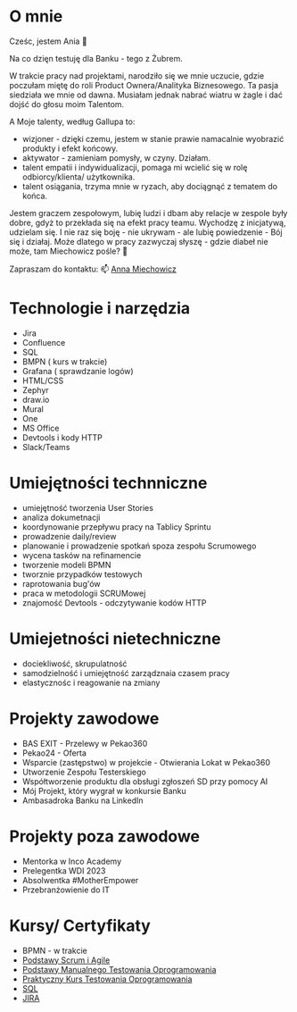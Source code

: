 # O mnie

Cześc, jestem Ania 👋

Na co dzięn testuję dla Banku - tego z Żubrem. 

W trakcie pracy nad projektami, narodziło się we mnie uczucie, gdzie poczułam miętę do roli Product Ownera/Analityka Biznesowego. 
Ta pasja siedziała we mnie od dawna. Musiałam jednak nabrać wiatru w żagle i dać dojść do głosu moim Talentom. 

A Moje talenty, według Gallupa to: 
* wizjoner - dzięki czemu, jestem w stanie prawie namacalnie wyobrazić produkty i efekt końcowy.
* aktywator - zamieniam pomysły, w czyny. Działam.
* talent empatii i indywidualizacji, pomaga mi wcielić się w rolę odbiorcy/klienta/ użytkownika.
* talent osiągania, trzyma mnie w ryzach, aby dociągnąć z tematem do końca. 

Jestem graczem zespołowym, lubię ludzi i dbam aby relacje w zespole były dobre, gdyż to przekłada się na efekt pracy teamu. 
Wychodzę z inicjatywą,  udzielam się. I nie raz się boję - nie ukrywam - ale lubię powiedzenie - Bój się i działaj. Może dlatego w pracy zazwyczaj słyszę - gdzie diabeł nie może, tam Miechowicz pośle? 🙂

Zapraszam do kontaktu:
📫 [Anna Miechowicz](https://www.linkedin.com/in/anna-miechowicz/)

# Technologie i narzędzia
* Jira
* Confluence
* SQL
* BMPN ( kurs w trakcie)
* Grafana ( sprawdzanie logów)
* HTML/CSS
* Zephyr
* draw.io
* Mural
* One
* MS Office
* Devtools i kody HTTP
* Slack/Teams

# Umiejętności technniczne
* umiejętność tworzenia User Stories
* analiza dokumetnacji 
* koordynowanie przepływu pracy na Tablicy Sprintu
* prowadzenie daily/review
* planowanie i prowadzenie spotkań spoza zespołu Scrumowego
* wycena tasków na refinamencie
* tworzenie modeli BPMN
* tworznie przypadków testowych
* raprotowania bug'ów
* praca w metodologii SCRUMowej
* znajomość Devtools - odczytywanie kodów HTTP

# Umiejetności nietechniczne
* dociekliwość, skrupulatność
* samodzielność i umiejętność zarządznaia czasem pracy
* elastycznośc i reagowanie na zmiany

# Projekty zawodowe
* BAS EXIT - Przelewy w Pekao360
* Pekao24 - Oferta
* Wsparcie (zastępstwo) w projekcie - Otwierania Lokat w Pekao360
* Utworzenie Zespołu Testerskiego
* Współtworzenie produktu dla obsługi zgłoszeń SD przy pomocy AI
* Mój Projekt, który wygrał w konkursie Banku 
* Ambasadroka Banku na LinkedIn

# Projekty poza zawodowe
* Mentorka w Inco Academy
* Prelegentka WDI 2023
* Absolwentka #MotherEmpower
* Przebranżowienie do IT
  
# Kursy/ Certyfikaty 
* BPMN - w trakcie 
* [Podstawy Scrum i Agile ](https://www.udemy.com/certificate/UC-0178b0b6-006f-4e96-b484-efdc82a77dae/)
* [Podstawy Manualnego Testowania Oprogramowania](https://www.udemy.com/certificate/UC-d62d5d1e-fd60-4e15-8ad9-99ef5a4b76cf/)
* [Praktyczny Kurs Testowania Oprogramowania](https://www.udemy.com/certificate/UC-79a62a03-9130-49bd-b6bc-e63200c57862/)
* [SQL](https://www.udemy.com/certificate/UC-f7d03661-637b-4816-ae02-3106145c355a/)
* [JIRA](https://www.udemy.com/certificate/UC-2b316b68-13f1-4faa-830c-d53df1e50e4b/)
